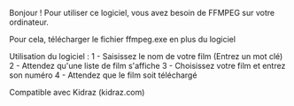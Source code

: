 Bonjour ! Pour utiliser ce logiciel, vous avez besoin de FFMPEG sur votre ordinateur.

Pour cela, télécharger le fichier ffmpeg.exe en plus du logiciel

Utilisation du logiciel :
  1 - Saisissez le nom de votre film (Entrez un mot clé)
  2 - Attendez qu'une liste de film s'affiche
  3 - Choisissez votre film et entrez son numéro
  4 - Attendez que le film soit téléchargé

Compatible avec Kidraz (kidraz.com)

